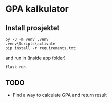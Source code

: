 # GPA kalkulator

## Install prosjektet
```
py -3 -m venv .venv
.venv\Scripts\activate
pip install -r requirements.txt
```
and run in (inside app folder)
```
flask run
```
## TODO
- Find a way to calculate GPA and return result